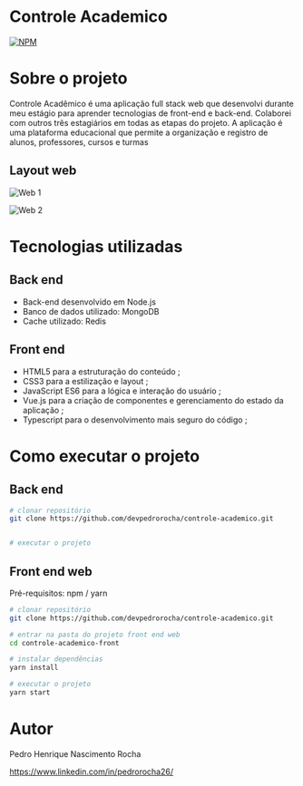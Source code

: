 # Controle Academico
[![NPM](https://img.shields.io/npm/l/react)](https://github.com/devpedrorocha/controle-academico/blob/main/LICENCE) 

# Sobre o projeto


Controle Acadêmico é uma aplicação full stack web que desenvolvi durante meu estágio para aprender tecnologias de front-end e back-end. Colaborei com outros três estagiários em todas as etapas do projeto. A aplicação é uma plataforma educacional que permite a organização e registro de alunos, professores, cursos e turmas

## Layout web
![Web 1]()

![Web 2]()


# Tecnologias utilizadas
## Back end
- Back-end desenvolvido em Node.js
- Banco de dados utilizado: MongoDB
- Cache utilizado: Redis

## Front end
- HTML5 para a estruturação do conteúdo ;
- CSS3 para a estilização e layout ; 
- JavaScript ES6 para a lógica e interação do usuário ; 
- Vue.js para a criação de componentes e gerenciamento do estado da aplicação ;
- Typescript para o desenvolvimento mais seguro do código ; 

# Como executar o projeto

## Back end

```bash
# clonar repositório
git clone https://github.com/devpedrorocha/controle-academico.git


# executar o projeto
```

## Front end web
Pré-requisitos: npm / yarn

```bash
# clonar repositório
git clone https://github.com/devpedrorocha/controle-academico.git

# entrar na pasta do projeto front end web
cd controle-academico-front

# instalar dependências
yarn install

# executar o projeto
yarn start
```

# Autor

Pedro Henrique Nascimento Rocha 

https://www.linkedin.com/in/pedrorocha26/

